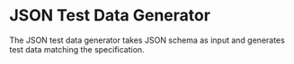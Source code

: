 # JSON Test Data Generator

The JSON test data generator takes JSON schema as input and generates test data matching the specification.
